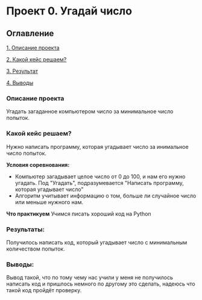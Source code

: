 # Проект 0. Угадай число

## Оглавление
[1. Описание проекта](https://github.com/khe-khe/data_student/blob/main_pyth/project_0/README.md#%D0%BE%D0%BF%D0%B8%D1%81%D0%B0%D0%BD%D0%B8%D0%B5-%D0%BF%D1%80%D0%BE%D0%B5%D0%BA%D1%82%D0%B0)

[2. Какой кейс решаем?](https://github.com/khe-khe/data_student/blob/main_pyth/project_0/README.md#%D0%BA%D0%B0%D0%BA%D0%BE%D0%B9-%D0%BA%D0%B5%D0%B9%D1%81-%D1%80%D0%B5%D1%88%D0%B0%D0%B5%D0%BC)

<!--[3. Краткая информация о данных](https://github.com/khe-khe/data_student/blob/main_pyth/project_0/README.md#%D0%BA%D1%80%D0%B0%D1%82%D0%BA%D0%B0%D1%8F-%D0%B8%D0%BD%D1%84%D0%BE%D1%80%D0%BC%D0%B0%D1%86%D0%B8%D1%8F-%D0%BE-%D0%B4%D0%B0%D0%BD%D0%BD%D1%8B%D1%85)-->

<!--[4. Этапы работы над проектом](https://github.com/khe-khe/data_student/blob/main_pyth/project_0/README.md#%D1%8D%D1%82%D0%B0%D0%BF%D1%8B-%D1%80%D0%B0%D0%B1%D0%BE%D1%82%D1%8B-%D0%BD%D0%B0%D0%B4-%D0%BF%D1%80%D0%BE%D0%B5%D0%BA%D1%82%D0%BE%D0%BC)-->

[3. Результат](https://github.com/khe-khe/data_student/blob/main_pyth/project_0/README.md#%D1%80%D0%B5%D0%B7%D1%83%D0%BB%D1%8C%D1%82%D0%B0%D1%82%D1%8B)

[4. Выводы](https://github.com/khe-khe/data_student/blob/main_pyth/project_0/README.md#%D0%B2%D1%8B%D0%B2%D0%BE%D0%B4%D1%8B)

### Описание проекта
Угадать загаданное компьютером число за минимальное число попыток.

### Какой кейс решаем?
Нужно написать программу, которая угадывает число за инимальное число попыток.

**Условия соревнования:**
- Компьютер загадывает целое число от 0 до 100, и нам его нужно угадать. Под "Угадать", подразумевается "Написать программу, которая угадывает число"
- Алгоритм учитывает информацию о том, больше ли случайное число или меньше нужного нам.

<!--**Метрика качества**
Результаты оцениваются по среднему количеству попыток при 1000 повторений-->

**Что практикуем**
Учимся писать хороший код на Python

<!--### Краткая информация о данных
....-->

<!--### Этапы работы над проектом-->


### Результаты:
Получилось написать код, который угадывает число с минимальным количеством попыток. 
### Выводы:
Вывод такой, что по тому чему нас учили у меня не получилось написать код и пришлось немного по другому это сделать, надеюсь что такой код пройдёт проверку.